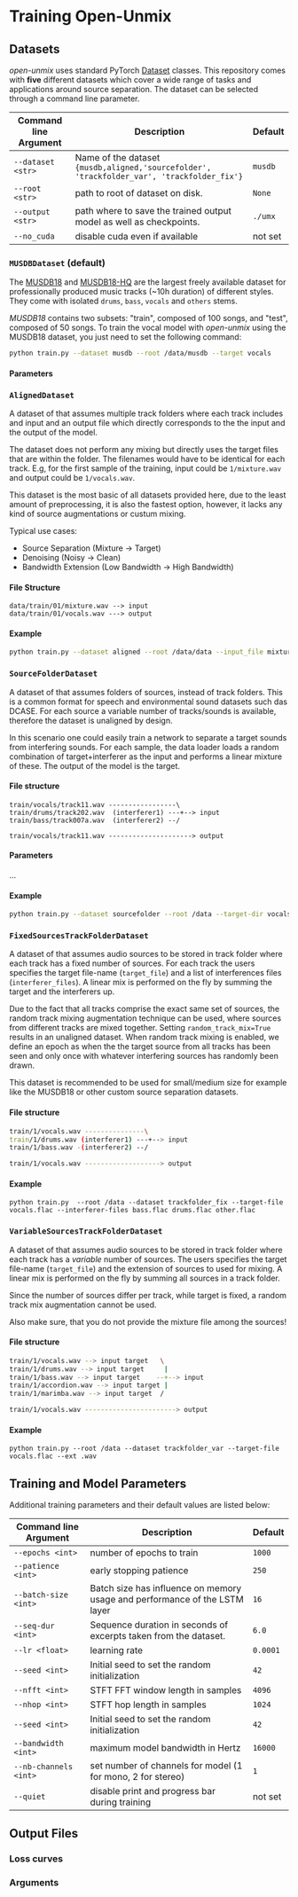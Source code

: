 # Training Open-Unmix

## Datasets

_open-unmix_ uses standard PyTorch [Dataset](https://pytorch.org/docs/stable/data.html#torch.utils.data.Dataset) classes. This repository comes with __five__ different datasets which cover a wide range of tasks and applications around source separation. The dataset can be selected through a command line parameter.

| Command line Argument      | Description                                                            | Default      |
|----------------------------|------------------------------------------------------------------------|--------------|
| `--dataset <str>`          | Name of the dataset `{musdb,aligned,'sourcefolder', 'trackfolder_var', 'trackfolder_fix'}`                        | `musdb`      |
| `--root <str>`           | path to root of dataset on disk.                                                  | `None`       |
| `--output <str>`           | path where to save the trained output model as well as checkpoints.                         | `./umx`      |
| `--no_cuda`           | disable cuda even if available                                              | not set      |

### `MUSDBDataset` (default)

The [MUSDB18](https://sigsep.github.io/datasets/musdb.html) and [MUSDB18-HQ](https://sigsep.github.io/datasets/musdb.html) are the largest freely available dataset for professionally produced music tracks (~10h duration) of different styles. They come with isolated `drums`, `bass`, `vocals` and `others` stems.

_MUSDB18_ contains two subsets: "train", composed of 100 songs, and "test", composed of 50 songs.
To train the vocal model with _open-unmix_ using the MUSDB18 dataset, you just need to set the following command:

```bash
python train.py --dataset musdb --root /data/musdb --target vocals
```

#### Parameters



### `AlignedDataset`

A dataset of that assumes multiple track folders where each track includes and input and an output file which directly corresponds to the the input and the output of the model.

The dataset does not perform any mixing but directly uses the target files that are within the folder. The filenames would have to be identical for each track. E.g, for the first sample of the training, input could be `1/mixture.wav` and output could be `1/vocals.wav`.

This dataset is the most basic of all datasets provided here, due to the least amount of
preprocessing, it is also the fastest option, however,
it lacks any kind of source augmentations or custum mixing.

Typical use cases:

* Source Separation (Mixture -> Target)
* Denoising (Noisy -> Clean)
* Bandwidth Extension (Low Bandwidth -> High Bandwidth)

#### File Structure

```
data/train/01/mixture.wav --> input
data/train/01/vocals.wav ---> output
```

#### Example

```bash
python train.py --dataset aligned --root /data/data --input_file mixture.wav --output_file vocals.wav
```

### `SourceFolderDataset`

A dataset of that assumes folders of sources,
instead of track folders. This is a common
format for speech and environmental sound datasets
such das DCASE. For each source a variable number of
tracks/sounds is available, therefore the dataset is unaligned by design.

In this scenario one could easily train a network to separate a target sounds from interfering sounds. For each sample, the data loader loads a random combination of target+interferer as the input and performs a linear mixture of these. The output of the model is the target.

#### File structure

```
train/vocals/track11.wav -----------------\
train/drums/track202.wav  (interferer1) ---+--> input
train/bass/track007a.wav  (interferer2) --/

train/vocals/track11.wav ---------------------> output
```

#### Parameters

...

#### Example

```bash
python train.py --dataset sourcefolder --root /data --target-dir vocals --interferer-dirs carnoise windnoise --ext .ogg --nb-train-samples 1000
```

### `FixedSourcesTrackFolderDataset`

A dataset of that assumes audio sources to be stored
in track folder where each track has a fixed number of sources. For each track the users specifies the target file-name (`target_file`) and a list of interferences files (`interferer_files`).
A linear mix is performed on the fly by summing the target and the interferers up.

Due to the fact that all tracks comprise the exact same set of sources, the random track mixing augmentation technique can be used, where sources from different tracks are mixed together. Setting `random_track_mix=True` results in an unaligned dataset.
When random track mixing is enabled, we define an epoch as when the the target source from all tracks has been seen and only once with whatever interfering sources has randomly been drawn.

This dataset is recommended to be used for small/medium size for example like the MUSDB18 or other custom source separation datasets.

#### File structure

```sh
train/1/vocals.wav ---------------\
train/1/drums.wav (interferer1) ---+--> input
train/1/bass.wav -(interferer2) --/

train/1/vocals.wav -------------------> output
```

#### Example

```
python train.py  --root /data --dataset trackfolder_fix --target-file vocals.flac --interferer-files bass.flac drums.flac other.flac
```

### `VariableSourcesTrackFolderDataset`

A dataset of that assumes audio sources to be stored in track folder where each track has a _variable_ number of sources. The users specifies the target file-name (`target_file`) and the extension of sources to used for mixing. A linear mix is performed on the fly by summing all sources in a track folder.

Since the number of sources differ per track, while target is fixed, a random track mix augmentation cannot be used.

Also make sure, that you do not provide the mixture file among the sources!

#### File structure

```sh
train/1/vocals.wav --> input target   \
train/1/drums.wav --> input target     |
train/1/bass.wav --> input target    --+--> input
train/1/accordion.wav --> input target |
train/1/marimba.wav --> input target  /

train/1/vocals.wav -----------------------> output
```

#### Example


```
python train.py --root /data --dataset trackfolder_var --target-file vocals.flac --ext .wav
```

## Training and Model Parameters

Additional training parameters and their default values are listed below:

| Command line Argument      | Description                                                                     | Default         |
|----------------------------|---------------------------------------------------------------------------------|-----------------|
| `--epochs <int>`           | number of epochs to train                                                       | `1000`          |
| `--patience <int>`         | early stopping patience                                                         | `250`            |
| `--batch-size <int>`       | Batch size has influence on memory usage and performance of the LSTM layer      | `16`            |
| `--seq-dur <int>`          | Sequence duration in seconds of excerpts taken from the dataset.                | `6.0`           |
| `--lr <float>`             | learning rate                                                                   | `0.0001`        |
| `--seed <int>`             | Initial seed to set the random initialization                                   | `42`            |
| `--nfft <int>`             | STFT FFT window length in samples                                               | `4096`          |
| `--nhop <int>`             | STFT hop length in samples                                                      | `1024`          |
| `--seed <int>`             | Initial seed to set the random initialization                                   | `42`            |
| `--bandwidth <int>`        | maximum model bandwidth in Hertz                                                | `16000`         |
| `--nb-channels <int>`      | set number of channels for model (1 for mono, 2 for stereo)                     | `1`             |
| `--quiet`                  | disable print and progress bar during training                                   | not set         |

## Output Files

### Loss curves

### Arguments